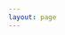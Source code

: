 ```yaml
---
layout: page
---
```

<script setup>
import {
  VPTeamPage,
  VPTeamPageTitle,
  VPTeamMembers
} from 'vitepress/theme';

const members = [
  {
    avatar: 'https://avatars.githubusercontent.com/u/99802662?v=4',
    name: 'YangSpring114',
    title: '创建者',
    links: [
      { icon: 'github', link: 'https://github.com/YangSpring114' }
    ]
  },
  {
    avatar: 'https://github.com/Starcloudsea.png',
    name: 'Starcloudsea',
    title: '宣传组',
    links: [
      { icon: 'github', link: 'https://github.com/Starcloudsea' }
    ]
  },
  {
    avatar: 'https://github.com/JWJUN233233.png',
    name: 'JWJUN233233',
    title: '程序组',
    links: [
      { icon: 'github', link: 'https://github.com/JWJUN233233' }
    ]
  },
  {
    avatar: 'https://github.com/mailset.png',
    name: 'mailset',
    title: '程序组',
    links: [
      { icon: 'github', link: 'https://github.com/mailset' }
    ]
  },
  {
    avatar: 'https://github.com/Px2uRo.png',
    name: 'Px2uRo',
    title: '程序组',
    links: [
      { icon: 'github', link: 'https://github.com/Px2uRo' }
    ]
  },
  {
    avatar: 'https://github.com/dream0090.png',
    name: 'dream_pep',
    title: '设计组',
    links: [
      { icon: 'github', link: 'https://github.com/dream0090' }
    ]
  },
  {
    avatar: 'https://github.com/JustRainy.png',
    name: 'JustRainy',
    title: '设计组',
    links: [
      { icon: 'github', link: 'https://github.com/JustRainy' }
    ]
  },
  {
    avatar: 'https://github.com/ruattd.png',
    name: '任天天🍰',
    title: '质量控制组',
    links: [
      { icon: 'github', link: 'https://github.com/ruattd' }
    ]
  },
  {
    avatar: 'https://github.com/JustRainy.png',
    name: 'КРАШ-2073',
    title: '质量控制组',
    links: [
      { icon: 'github', link: 'https://github.com/JustRainy' }
    ]
  },
];

</script>

<VPTeamPage>
  <VPTeamPageTitle>
    <template #title>
      我们的团队
    </template>
    <template #lead>
        我们是一群热爱 Minecraft 的学生，我们主要从事 Minecraft 启动器的开发和维护，致力于为玩家提供稳定、安全、便捷的工具！
    </template>
  </VPTeamPageTitle>
  <VPTeamMembers
    :members="members"
  />
</VPTeamPage>

#   